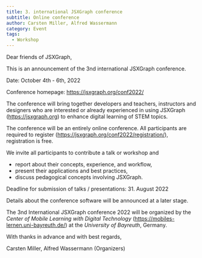 ```yaml
---
title: 3. international JSXGraph conference 
subtitle: Online conference
author: Carsten Miller, Alfred Wassermann
category: Event
tags:
  - Workshop
---
```

Dear friends of JSXGraph,

This is an announcement of the 3nd international JSXGraph conference.

Date: October 4th - 6th, 2022

Conference homepage: <https://jsxgraph.org/conf2022/>

The conference will bring together developers and teachers, instructors and designers who are interested or already experienced in using JSXGraph (<https://jsxgraph.org>) to enhance digital learning of STEM topics.

The conference will be an entirely online conference. All participants are required to register (<https://jsxgraph.org/conf2022/registration/>), registration is free.

We invite all participants to contribute a talk or workshop and

- report about their concepts, experience, and workflow,
- present their applications and best practices,
- discuss pedagogical concepts involving JSXGraph.

Deadline for submission of talks / presentations: 31. August 2022

Details about the conference software will be announced at a later stage.

The 3nd International JSXGraph conference 2022 will be organized by the *Center of Mobile Learning with Digital Technology* (<https://mobiles-lernen.uni-bayreuth.de/>) at the *University of Bayreuth*, Germany.

With thanks in advance and with best regards,

Carsten Miller, Alfred Wassermann
(Organizers)

